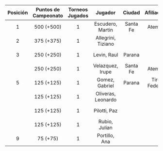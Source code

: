|  Posición  |  Puntos de Campeonato  |  Torneos Jugados  |      Jugador       |  Ciudad  |  Afiliación  |  Puntos sumados  |
|:----------:|:----------------------:|:-----------------:|:------------------:|:--------:|:------------:|:----------------:|
|     1      |       500 (+500)       |         1         |  Escudero, Martin  | Santa Fe |   Atemeli    |    500 (T01)     |
|     2      |       375 (+375)       |         1         | Allegrini, Tiziano |          |              |    375 (T01)     |
|     3      |       250 (+250)       |         1         |    Levin, Raul     |  Parana  |              |    250 (T01)     |
|            |       250 (+250)       |         1         |  Velazquez, Irupe  | Santa Fe |   Atemeli    |    250 (T01)     |
|     5      |       125 (+125)       |         1         |   Gomez, Gabriel   |  Parana  | Tiro Federal |    125 (T01)     |
|            |       125 (+125)       |         1         | Oliveras, Leonardo |          |              |    125 (T01)     |
|            |       125 (+125)       |         1         |    Pilotti, Paz    |          |              |    125 (T01)     |
|            |       125 (+125)       |         1         |   Rubio, Julian    |          |              |    125 (T01)     |
|     9      |        75 (+75)        |         1         |   Portillo, Ana    |          |              |     75 (T01)     |